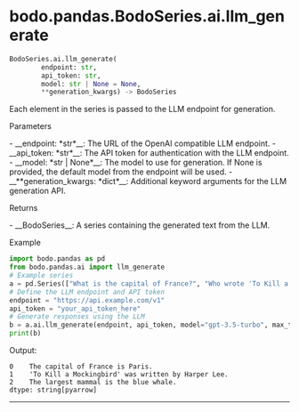 # bodo.pandas.BodoSeries.ai.llm_generate

```py
BodoSeries.ai.llm_generate(
        endpoint: str,
        api_token: str,
        model: str | None = None,
        **generation_kwargs) -> BodoSeries
```

Each element in the series is passed to the LLM endpoint for generation.

<p class="api-header">Parameters</p>
- __endpoint: *str*__: The URL of the OpenAI compatible LLM endpoint.
- __api_token: *str*__: The API token for authentication with the LLM endpoint.
- __model: *str | None*__: The model to use for generation. If None
    is provided, the default model from the endpoint will be used.
- __**generation_kwargs: *dict*__: Additional keyword arguments for the LLM generation API.
<p class="api-header">Returns</p>
- __BodoSeries__: A series containing the generated text from the LLM.
<p class="api-header">Example</p>

```py
import bodo.pandas as pd
from bodo.pandas.ai import llm_generate
# Example series
a = pd.Series(["What is the capital of France?", "Who wrote 'To Kill a Mockingbird'?", "What is the largest mammal?"])
# Define the LLM endpoint and API token
endpoint = "https://api.example.com/v1"
api_token = "your_api_token_here"
# Generate responses using the LLM
b = a.ai.llm_generate(endpoint, api_token, model="gpt-3.5-turbo", max_tokens=50)
print(b)
```

Output:
```
0    The capital of France is Paris.
1    'To Kill a Mockingbird' was written by Harper Lee.
2    The largest mammal is the blue whale.
dtype: string[pyarrow]
```

---
